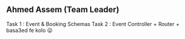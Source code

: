 ## Ahmed Assem (Team Leader) 

Task 1 : Event & Booking Schemas
Task 2 : Event Controller + Router + basa3ed fe kolo 😛

